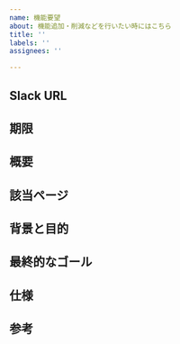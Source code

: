 ```yaml
---
name: 機能要望
about: 機能追加・削減などを行いたい時にはこちら
title: ''
labels: ''
assignees: ''

---
```


## Slack URL

## 期限

## 概要

## 該当ページ

## 背景と目的

## 最終的なゴール

## 仕様

## 参考
